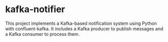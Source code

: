 # kafka-notifier
This project implements a Kafka-based notification system using Python with confluent-kafka. It includes a Kafka producer to publish messages and a Kafka consumer to process them.
